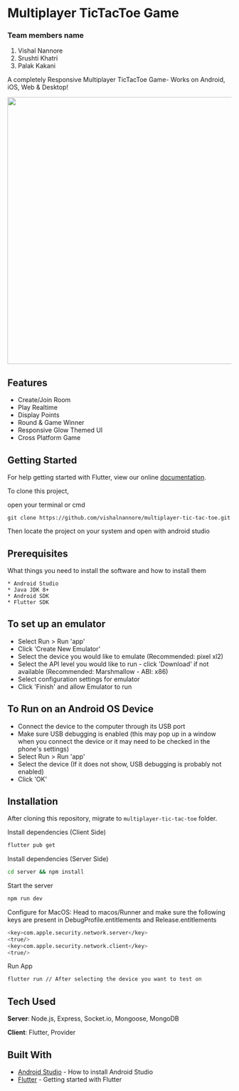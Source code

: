 # Multiplayer TicTacToe Game

###  Team members name 

   1. Vishal Nannore
   2. Srushti Khatri
   3. Palak Kakani
   
A completely Responsive Multiplayer TicTacToe Game- Works on Android, iOS, Web & Desktop! 
<p align="center">
  <img width="600" src="https://github.com/vishalnannore/SSL-flutter-multiplayer-tictactoe/blob/main/screenshot.png" >
</p>

## Features
- Create/Join Room
- Play Realtime
- Display Points
- Round & Game Winner
- Responsive Glow Themed UI
- Cross Platform Game

## Getting Started

For help getting started with Flutter, view our online
[documentation](https://flutter.io/).

To clone this project,

open your terminal or cmd

```
git clone https://github.com/vishalnannore/multiplayer-tic-tac-toe.git
```

Then 
locate the project on your system and open with android studio


## Prerequisites

What things you need to install the software and how to install them

```
* Android Studio
* Java JDK 8+
* Android SDK
* Flutter SDK
```

## To set up an emulator
* Select Run > Run 'app'
* Click 'Create New Emulator'
* Select the device you would like to emulate (Recommended: pixel xl2)
* Select the API level you would like to run - click 'Download' if not available (Recommended: Marshmallow - ABI: x86)
* Select configuration settings for emulator
* Click 'Finish' and allow Emulator to run

## To Run on an Android OS Device
* Connect the device to the computer through its USB port
* Make sure USB debugging is enabled (this may pop up in a window when you connect the device or it may need to be checked in the phone's settings)
* Select Run > Run 'app'
* Select the device (If it does not show, USB debugging is probably not enabled)
* Click 'OK'


## Installation
After cloning this repository, migrate to ```multiplayer-tic-tac-toe``` folder.

Install dependencies (Client Side)
```bash
flutter pub get
```

Install dependencies (Server Side)

```bash
cd server && npm install
```

Start the server

```bash
npm run dev
```

Configure for MacOS:
Head to macos/Runner and make sure the following keys are present in DebugProfile.entitlements and Release.entitlements
```bash
<key>com.apple.security.network.server</key>
<true/>
<key>com.apple.security.network.client</key>
<true/>
```

Run App
```bash
flutter run // After selecting the device you want to test on
```

## Tech Used
**Server**: Node.js, Express, Socket.io, Mongoose, MongoDB

**Client**: Flutter, Provider
    
## Built With

* [Android Studio](https://developer.android.com/studio/install) - How to install Android Studio
* [Flutter](https://flutter.io/get-started/install/) - Getting started with Flutter



